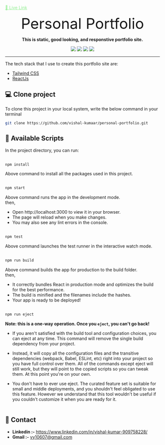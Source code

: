 <a href="https://vishal-kumar.netlify.app" style="color:lightgreen">🔗 Live Link</a>

<p align="center">
    <font size="10">Personal Portfolio</font>
</p>

<p align="center">
    <b>This is static, good looking, and responstive portfolio site.</b> 
</p>

<p align="center">
    <img src="https://img.shields.io/badge/reactjs-18.2.0-blue" />
    <img src="https://img.shields.io/badge/tailwindcss-3.2.4-yellowgreen" />
    <img src="https://img.shields.io/badge/postcss-8.4.21-red" />
    <img src="https://img.shields.io/badge/autoprefixer-10.4.13-brightgreen" />
</p>

---

The tech stack that I use to create this portfolio site are:

- [Tailwind CSS](https://tailwindcss.com "Click me")
- [ReactJs](https://reactjs.org/ "Click me")

## 💻 Clone project

To clone this project in your local system, write the below command in your terminal

```bash
git clone https://github.com/vishal-kumaar/personal-portfolio.git
```

## 📜 Available Scripts

In the project directory, you can run: <br /> <br />

```bash
npm install
```

Above command to install all the packages used in this project. <br /> <br />

```bash
npm start
```

Above command runs the app in the development mode. <br />
then,

- Open http://localhost:3000 to view it in your browser.
- The page will reload when you make changes.
- You may also see any lint errors in the console.
  <br /> <br />

```bash
npm test
```

Above command launches the test runner in the interactive watch mode. <br /> <br />

```bash
npm run build
```

Above command builds the app for production to the build folder. <br />
then,

- It correctly bundles React in production mode and optimizes the build for the best performance.
- The build is minified and the filenames include the hashes.
- Your app is ready to be deployed!
  <br /> <br />

```bash
npm run eject
```

**Note: this is a one-way operation. Once you `eject`, you can't go back!**

- If you aren't satisfied with the build tool and configuration choices, you can eject at any time. This command will remove the single build dependency from your project.

- Instead, it will copy all the configuration files and the transitive dependencies (webpack, Babel, ESLint, etc) right into your project so you have full control over them. All of the commands except eject will still work, but they will point to the copied scripts so you can tweak them. At this point you're on your own.

- You don't have to ever use eject. The curated feature set is suitable for small and middle deployments, and you shouldn't feel obligated to use this feature. However we understand that this tool wouldn't be useful if you couldn't customize it when you are ready for it.
  <br /> <br />

## 💬 Contact

- **Linkedin :-** https://www.linkedin.com/in/vishal-kumar-909758228/
- **Gmail :-** vy10607@gmail.com